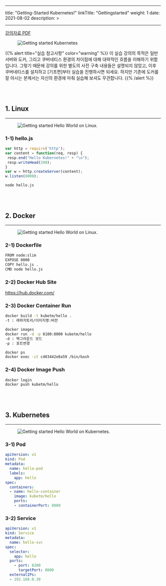 
---
title: "Getting-Started Kubernetes!"
linkTitle: "Gettingstarted"
weight: 1
date: 2021-08-02
description: >
  
---

<div class="mx-auto">
	<a class="btn btn-lg btn-secondary mr-3 mb-4" href="/documents/beginner/Getting_Started3.pdf" download>
		강의자료 PDF <i class="fas fa-download ml-2"></i>
	</a>
</div>


<figure>
  <img src="/img/practice/beginner/Getting started Kubernetes.jpg"
       alt="Getting started Kubernetes"
       class="mt-3 mb-3 border border-info rounded" />
</figure>


{{% alert title="실습 참고사항" color="warning" %}}
이 실습 강의의 목적은 일반 서버와 도커, 그리고 쿠버네티스 환경의 차이점에 대해 대략적인 흐름을 이해하기 위함입니다.
그렇기 때문에 강의를 위한 별도의 사전 구축 내용들은 설명되지 않았고, 이후 쿠버네티스를 설치하고 [기초편]부터 실습을 진행하시면 되세요.
하지만 기존에 도커를 잘 아시는 분께서는 자신의 환경에 마춰 실습해 보셔도 무관합니다.
{{% /alert %}}



<br/>
<br/>



## 1. Linux
---

<figure>
  <img src="/img/practice/beginner/Getting started Hello World on Linux.jpg"
       alt="Getting started Hello World on Linux."
       class="mt-3 mb-3 border border-info rounded" />
</figure>



### 1-1) hello.js
```javascript
var http = require('http');
var content = function(req, resp) {
 resp.end("Hello Kubernetes!" + "\n");
 resp.writeHead(200);
}
var w = http.createServer(content);
w.listen(8000);
```
```sh
node hello.js
```


<br/>
<br/>


## 2. Docker 
---


<figure>
  <img src="/img/practice/beginner/Getting started Hello World on Docker.jpg"
       alt="Getting started Hello World on Linux."
       class="mt-3 mb-3 border border-info rounded" />
</figure>



### 2-1) Dockerfile
```sh
FROM node:slim
EXPOSE 8000
COPY hello.js .
CMD node hello.js
```

### 2-2) Docker Hub Site
https://hub.docker.com/

### 2-3) Docker Container Run
```sh
docker build -t kubetm/hello .
-t : 레파지토리/이미지명:버전

docker images
docker run -d -p 8100:8000 kubetm/hello
-d : 백그라운드 모드
-p : 포트변경

docker ps
docker exec -it c403442e8a59 /bin/bash
```


### 2-4) Docker Image Push

```sh
docker login
docker push kubetm/hello
```


<br/>
<br/>



## 3. Kubernetes 
---

<figure>
  <img src="/img/practice/beginner/Getting started Hello World on Kubernetes.jpg"
       alt="Getting started Hello World on Kubernetes."
       class="mt-3 mb-3 border border-info rounded" />
</figure>


### 3-1) Pod
```yaml
apiVersion: v1
kind: Pod
metadata:
  name: hello-pod
  labels:
    app: hello
spec:
  containers:
  - name: hello-container
    image: kubetm/hello
    ports:
    - containerPort: 8000
```

### 3-2) Service
```yaml
apiVersion: v1
kind: Service
metadata:
  name: hello-svc
spec:
  selector:
    app: hello
  ports:
    - port: 8200
      targetPort: 8000
  externalIPs:
  - 192.168.0.30
```
